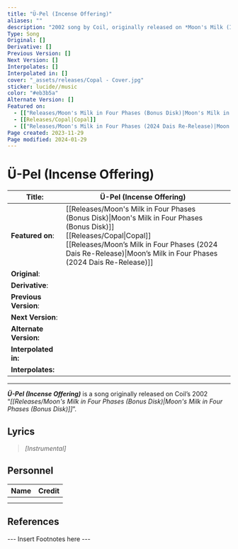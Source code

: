 ```yaml
---
title: "Ü-Pel (Incense Offering)"
aliases: ""
description: "2002 song by Coil, originally released on *Moon's Milk (In Four Phases) Bonus Disk*"
Type: Song
Original: []
Derivative: []
Previous Version: []
Next Version: []
Interpolates: []
Interpolated in: []
cover: "_assets/releases/Copal - Cover.jpg"
sticker: lucide//music
color: "#eb3b5a"
Alternate Version: []
Featured on:
  - [["Releases/Moon's Milk in Four Phases (Bonus Disk)|Moon's Milk in Four Phases (Bonus Disk)"]]
  - [[Releases/Copal|Copal]]
  - [["Releases/Moon's Milk in Four Phases (2024 Dais Re-Release)|Moon's Milk in Four Phases (2024 Dais Re-Release)"]]
Page created: 2023-11-29
Page modified: 2024-01-29
---
```


# Ü-Pel (Incense Offering)

| __Title__: | Ü-Pel (Incense Offering) |  |
| ---- | ---- | ---- |
| __Featured on__: | [[Releases/Moon's Milk in Four Phases (Bonus Disk)\|Moon's Milk in Four Phases (Bonus Disk)]]<br>[[Releases/Copal\|Copal]]<br>[[Releases/Moon’s Milk in Four Phases (2024 Dais Re-Release)\|Moon’s Milk in Four Phases (2024 Dais Re-Release)]] |  |
| __Original__: |  |  |
| __Derivative__: |  |  |
| __Previous Version__: |  |  |
| __Next Version__: |  |  |
| __Alternate Version:__ |  |  |
| __Interpolated in:__ |  |  |
| __Interpolates:__ |  |  |

---

*__Ü-Pel (Incense Offering)__* is a song originally released on Coil’s 2002 “*[[Releases/Moon's Milk in Four Phases (Bonus Disk)|Moon's Milk in Four Phases (Bonus Disk)]]*”.

## Lyrics

> *[Instrumental]*

## Personnel

|Name|Credit|
|---|---|
|||
|||

## References

--- Insert Footnotes here ---
